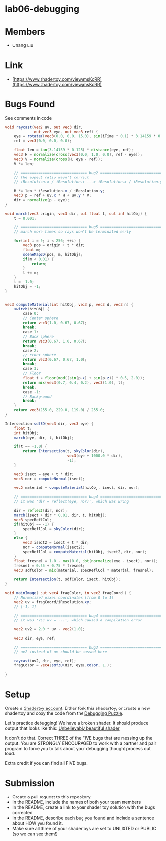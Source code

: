 # lab06-debugging

# Members
- Chang Liu

# Link
- [https://www.shadertoy.com/view/msKcRR](https://www.shadertoy.com/view/msKcRR)

# Bugs Found
See comments in code
```GLSL
void raycast(vec2 uv, out vec3 dir,
             out vec3 eye, out vec3 ref) {
    eye = rotateY(vec3(0.0, 0.0, 15.0), sin(iTime * 0.1) * 3.14159 * 0.5);
    ref = vec3(0.0, 0.0, 0.0);
    
    float len = tan(3.14159 * 0.125) * distance(eye, ref);
    vec3 H = normalize(cross(vec3(0.0, 1.0, 0.0), ref - eye));
    vec3 V = normalize(cross(H, eye - ref));
    V *= len;

    // ============================== bug2 ===================================
    // the aspect ratio wasn't correct
    // iResolution.x / iResolution.x ---> iResolution.x / iResolution.y

    H *= len * iResolution.x / iResolution.y;
    vec3 p = ref + uv.x * H + uv.y * V;
    dir = normalize(p - eye);
}

void march(vec3 origin, vec3 dir, out float t, out int hitObj) {
    t = 0.001;

    // ============================== bug5 ===================================
    // march more times so rays won't be terminated early

    for(int i = 0; i < 256; ++i) { 
        vec3 pos = origin + t * dir;
    	float m;
        sceneMap3D(pos, m, hitObj);
        if(m < 0.01) {
            return;
        }
        t += m;
    }
    t = -1.0;
    hitObj = -1;
}


vec3 computeMaterial(int hitObj, vec3 p, vec3 d, vec3 n) {
    switch(hitObj) {
        case 0:
        // Center sphere
        return vec3(1.0, 0.67, 0.67);
        break;
        case 1:
        // Back sphere
        return vec3(0.67, 1.0, 0.67);
        break;
        case 2:
        // Front sphere
        return vec3(0.67, 0.67, 1.0);
        break;
        case 3:
        // Floor
        float t = floor(mod((sin(p.x) + sin(p.z)) * 0.5, 2.0));
        return mix(vec3(0.7, 0.4, 0.2), vec3(1.0), t);
        break;
        case -1:
        // Background
        break;
    }
    return vec3(255.0, 229.0, 119.0) / 255.0;
}

Intersection sdf3D(vec3 dir, vec3 eye) {
    float t;
    int hitObj;
    march(eye, dir, t, hitObj);
    
    if(t == -1.0) {
        return Intersection(t, skyColor(dir),
                            vec3(eye + 1000.0 * dir),
                            -1);
    }

    vec3 isect = eye + t * dir;
    vec3 nor = computeNormal(isect);
    
    vec3 material = computeMaterial(hitObj, isect, dir, nor);
    
    // ============================== bug4 ===================================
    // it was 'dir = reflect(eye, nor)', which was wrong

    dir = reflect(dir, nor);
    march(isect + dir * 0.01, dir, t, hitObj);
    vec3 specReflCol;
    if(hitObj == -1) {
        specReflCol = skyColor(dir);
    }
    else {
        vec3 isect2 = isect + t * dir;
        nor = computeNormal(isect2);
        specReflCol = computeMaterial(hitObj, isect2, dir, nor);
    }
    float fresnel = 1.0 - max(0.0, dot(normalize(eye - isect), nor));
    fresnel = 0.25 + 0.75 * fresnel;
    vec3 sdfColor = mix(material, specReflCol * material, fresnel);
    
    return Intersection(t, sdfColor, isect, hitObj);
}

void mainImage( out vec4 fragColor, in vec2 fragCoord ) {
    // Normalized pixel coordinates (from 0 to 1)
    vec2 uv = fragCoord/iResolution.xy;
    // [-1, 1]

    // ============================== bug4 ===================================
    // it was 'vec uv = ...', which caused a compilation error

    vec2 uv2 = 2.0 * uv - vec2(1.0);
    
    vec3 dir, eye, ref;

    // ============================== bug3 ===================================
    // uv2 instead of uv should be passed here

    raycast(uv2, dir, eye, ref);
    fragColor = vec4(sdf3D(dir, eye).color, 1.);
    
}
```

# Setup 

Create a [Shadertoy account](https://www.shadertoy.com/). Either fork this shadertoy, or create a new shadertoy and copy the code from the [Debugging Puzzle](https://www.shadertoy.com/view/flGfRc).

Let's practice debugging! We have a broken shader. It should produce output that looks like this:
[Unbelievably beautiful shader](https://user-images.githubusercontent.com/1758825/200729570-8e10a37a-345d-4aff-8eff-6baf54a32a40.webm)

It don't do that. Correct THREE of the FIVE bugs that are messing up the output. You are STRONGLY ENCOURAGED to work with a partner and pair program to force you to talk about your debugging thought process out loud.

Extra credit if you can find all FIVE bugs.

# Submission
- Create a pull request to this repository
- In the README, include the names of both your team members
- In the README, create a link to your shader toy solution with the bugs corrected
- In the README, describe each bug you found and include a sentence about HOW you found it.
- Make sure all three of your shadertoys are set to UNLISTED or PUBLIC (so we can see them!)
